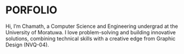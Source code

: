 # PORFOLIO
Hi, I’m Chamath, a Computer Science and Engineering undergrad at the University of Moratuwa. I love problem-solving and building innovative solutions, combining technical skills with a creative edge from Graphic Design (NVQ-04).
